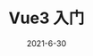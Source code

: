 ---
title: Vue3 入门
date: 2021-6-30
cover: http://lorempixel.com/400/200/nature
tags:
 - Vue3
categories:
 - Vue3
---